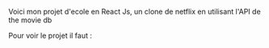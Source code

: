 Voici mon projet d'ecole en React Js, un clone de netflix en utilisant l'API de the movie db


Pour voir le projet il faut : 
